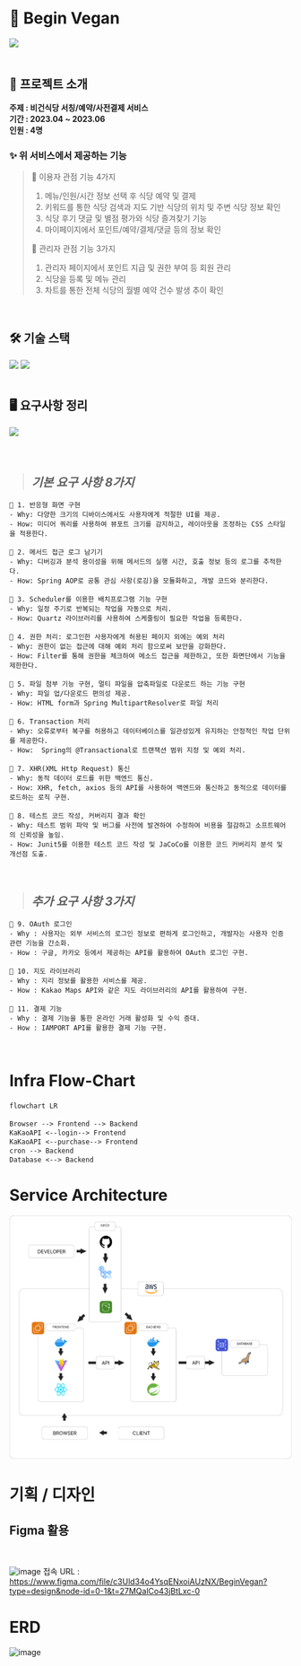 # 🥗 Begin Vegan
<img src="https://github.com/BeginVegan/BV-Document/assets/70372082/fade8613-bf86-49d4-b07a-c71b9f411c4d" width="15%">
<br><br>

## 📄 프로젝트 소개
**주제 : 비건식당 서칭/예약/사전결제 서비스**  
**기간 : 2023.04 ~ 2023.06**  
**인원 : 4명**  

<h3>✨ 위 서비스에서 제공하는 기능 </h3>  

> 📌 이용자 관점 기능 4가지
> 1. 메뉴/인원/시간 정보 선택 후 식당 예약 및 결제
> 2. 키워드를 통한 식당 검색과 지도 기반 식당의 위치 및 주변 식당 정보 확인 
> 3. 식당 후기 댓글 및 별점 평가와 식당 즐겨찾기 기능
> 4. 마이페이지에서 포인트/예약/결제/댓글 등의 정보 확인
>
> 📌 관리자 관점 기능 3가지
> 1. 관리자 페이지에서 포인트 지급 및 권한 부여 등 회원 관리
> 2. 식당을 등록 및 메뉴 관리
> 3. 차트를 통한 전체 식당의 월별 예약 건수 발생 추이 확인
<br>

## 🛠 기술 스택
<img src="https://github.com/sungchanmin/sungchanmin/assets/97079985/e182a16a-e79b-4993-a7a4-fc8b8da39167" width="70%">
<img src="https://github.com/sungchanmin/sungchanmin/assets/97079985/ad23808b-f081-4de2-9ef3-1c227c8f7d15" width="70%">
<br><br>

 ## 🖥 요구사항 정리
<img src="https://github.com/sungchanmin/sungchanmin/assets/97079985/521aa69b-e75a-4dab-b55f-16de7bdacba1" width="70%">
<br><br><br>


 > ## **_기본 요구 사항 8가지_**
 ```
 📍 1. 반응형 화면 구현
 - Why: 다양한 크기의 디바이스에서도 사용자에게 적절한 UI를 제공.
 - How: 미디어 쿼리를 사용하여 뷰포트 크기를 감지하고, 레이아웃을 조정하는 CSS 스타일을 적용한다.
 
 📍 2. 메서드 접근 로그 남기기
 - Why: 디버깅과 분석 용이성을 위해 메서드의 실행 시간, 호출 정보 등의 로그를 추적한다. 
 - How: Spring AOP로 공통 관심 사항(로깅)을 모듈화하고, 개발 코드와 분리한다.
 
 📍 3. Scheduler를 이용한 배치프로그램 기능 구현
 - Why: 일정 주기로 반복되는 작업을 자동으로 처리.
 - How: Quartz 라이브러리를 사용하여 스케줄링이 필요한 작업을 등록한다.
 
 📍 4. 권한 처리: 로그인한 사용자에게 허용된 페이지 외에는 예외 처리
 - Why: 권한이 없는 접근에 대해 예외 처리 함으로써 보안을 강화한다.
 - How: Filter를 통해 권한을 체크하여 메소드 접근을 제한하고, 또한 화면단에서 기능을 제한한다.
 
 📍 5. 파일 첨부 기능 구현, 멀티 파일을 압축파일로 다운로드 하는 기능 구현
 - Why: 파일 업/다운로드 편의성 제공.
 - How: HTML form과 Spring MultipartResolver로 파일 처리
 
 📍 6. Transaction 처리
 - Why: 오류로부터 복구를 허용하고 데이터베이스를 일관성있게 유지하는 안정적인 작업 단위를 제공한다.
 - How:  Spring의 @Transactional로 트랜잭션 범위 지정 및 예외 처리.
 
 📍 7. XHR(XML Http Request) 통신
 - Why: 동적 데이터 로드를 위한 백엔드 통신.
 - How: XHR, fetch, axios 등의 API를 사용하여 백엔드와 통신하고 동적으로 데이터를 로드하는 로직 구현.
 
 📍 8. 테스트 코드 작성, 커버리지 결과 확인
 - Why: 테스트 범위 파악 및 버그를 사전에 발견하여 수정하여 비용을 절감하고 소프트웨어의 신뢰성을 높임.
 - How: Junit5를 이용한 테스트 코드 작성 및 JaCoCo를 이용한 코드 커버리지 분석 및 개선점 도출.
 ```
 <br>
 
 > ## **_추가 요구 사항 3가지_**
 ```
 📍 9. OAuth 로그인
 - Why : 사용자는 외부 서비스의 로그인 정보로 편하게 로그인하고, 개발자는 사용자 인증 관련 기능을 간소화.
 - How : 구글, 카카오 등에서 제공하는 API를 활용하여 OAuth 로그인 구현.
 
 📍 10. 지도 라이브러리
 - Why : 지리 정보를 활용한 서비스를 제공.
 - How : Kakao Maps API와 같은 지도 라이브러리의 API를 활용하여 구현.
 
 📍 11. 결제 기능
 - Why : 결제 기능을 통한 온라인 거래 활성화 및 수익 증대.
 - How : IAMPORT API를 활용한 결제 기능 구현.
```

<br>

# Infra Flow-Chart

```mermaid
flowchart LR

Browser --> Frontend --> Backend
KaKaoAPI <--login--> Frontend
KaKaoAPI <--purchase--> Frontend
cron --> Backend
Database <--> Backend

```

# Service Architecture

![WORKFLOW.png](asset/WORKFLOW.png)

# 기획 / 디자인
## **Figma 활용**
<br>


![image](https://github.com/BeginVegan/BV-Document/assets/70372082/63bf3d57-0da2-4db6-8025-41de31486a03)
접속 URL : https://www.figma.com/file/c3Uld34o4YsqENxoiAUzNX/BeginVegan?type=design&node-id=0-1&t=27MQalCo43jBtLxc-0

# ERD
![image](https://github.com/BeginVegan/BV-Document/assets/70372082/59ad4b03-a613-4855-8e10-cf5f83b1cbba)
